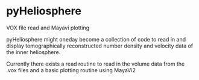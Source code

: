 pyHeliosphere
=============

VOX file read and Mayavi plotting

pyHeliosphere might oneday become a collection of code to read in and display tomographically reconstructed number density and velocity data of the inner heliosphere.

Currently there exists a read routine to read in the volume data from the .vox files and a basic plotting routine using MayaVi2
